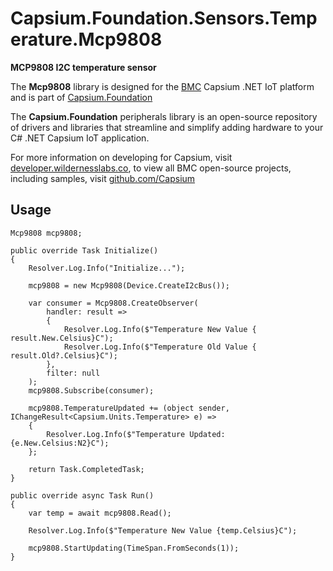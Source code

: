 # Capsium.Foundation.Sensors.Temperature.Mcp9808

**MCP9808 I2C temperature sensor**

The **Mcp9808** library is designed for the [BMC](www.wildernesslabs.co) Capsium .NET IoT platform and is part of [Capsium.Foundation](https://developer.wildernesslabs.co/Capsium/Capsium.Foundation/)

The **Capsium.Foundation** peripherals library is an open-source repository of drivers and libraries that streamline and simplify adding hardware to your C# .NET Capsium IoT application.

For more information on developing for Capsium, visit [developer.wildernesslabs.co](http://developer.wildernesslabs.co/), to view all BMC open-source projects, including samples, visit [github.com/Capsium](https://github.com/Capsium/)

## Usage

```
Mcp9808 mcp9808;

public override Task Initialize()
{
    Resolver.Log.Info("Initialize...");

    mcp9808 = new Mcp9808(Device.CreateI2cBus());

    var consumer = Mcp9808.CreateObserver(
        handler: result =>
        {
            Resolver.Log.Info($"Temperature New Value { result.New.Celsius}C");
            Resolver.Log.Info($"Temperature Old Value { result.Old?.Celsius}C");
        },
        filter: null
    );
    mcp9808.Subscribe(consumer);

    mcp9808.TemperatureUpdated += (object sender, IChangeResult<Capsium.Units.Temperature> e) =>
    {
        Resolver.Log.Info($"Temperature Updated: {e.New.Celsius:N2}C");
    };

    return Task.CompletedTask;
}

public override async Task Run()
{
    var temp = await mcp9808.Read();

    Resolver.Log.Info($"Temperature New Value {temp.Celsius}C");

    mcp9808.StartUpdating(TimeSpan.FromSeconds(1));
}

```

